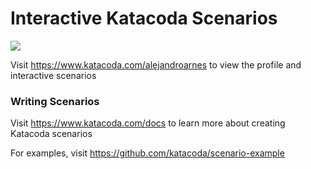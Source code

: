 # Interactive Katacoda Scenarios

[![](http://shields.katacoda.com/katacoda/alejandroarnes/count.svg)](https://www.katacoda.com/alejandroarnes "Get your profile on Katacoda.com")

Visit https://www.katacoda.com/alejandroarnes to view the profile and interactive scenarios

### Writing Scenarios
Visit https://www.katacoda.com/docs to learn more about creating Katacoda scenarios

For examples, visit https://github.com/katacoda/scenario-example
